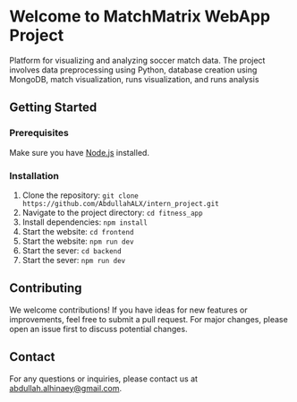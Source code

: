 <!DOCTYPE html>
<html lang="en">
<head>
  <meta charset="UTF-8">
  <meta name="viewport" content="width=device-width, initial-scale=1.0">

</head>
<body>


  <h1>Welcome to MatchMatrix WebApp Project</h1>
  

  

  <p>Platform for visualizing and analyzing soccer match data. The project involves data preprocessing using Python, database creation using MongoDB, match visualization, runs visualization, and runs analysis</p>


  <h2>Getting Started</h2>

  <h3>Prerequisites</h3>

  <p>Make sure you have <a href="https://nodejs.org/">Node.js</a> installed.</p>

  <h3>Installation</h3>


  <ol>
    <li>Clone the repository: <code>git clone https://github.com/AbdullahALX/intern_project.git</code></li>
    <li>Navigate to the project directory: <code>cd fitness_app</code></li>
    <li>Install dependencies: <code>npm install</code></li>
    <li>Start the website: <code>cd frontend</code></li>
    <li>Start the website: <code>npm run dev</code></li>
    <li>Start the sever: <code>cd backend</code></li>
    <li>Start the sever: <code>npm run dev</code></li>
  </ol>

  <h2>Contributing</h2>

  <p>We welcome contributions! If you have ideas for new features or improvements, feel free to submit a pull request. For major changes, please open an issue first to discuss potential changes.</p>

  <h2>Contact</h2>

  <p>For any questions or inquiries, please contact us at <a href="mailto:abdullah.alhinaey@gmail.com">abdullah.alhinaey@gmail.com</a>.</p>

</body>
</html>
